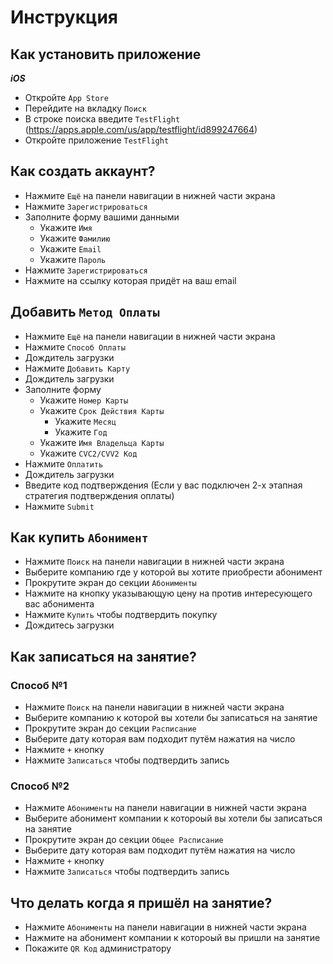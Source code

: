 # Инструкция

## Как установить приложение

***iOS***
- Откройте `App Store`
- Перейдите на вкладку `Поиск`
- В строке поиска введите `TestFlight` (https://apps.apple.com/us/app/testflight/id899247664)
- Откройте приложение `TestFlight`

## Как создать аккаунт?

- Нажмите `Ещё` на панели навигации в нижней части экрана
- Нажмите `Зарегистрироваться`
- Заполните форму вашими данными
  - Укажите `Имя`
  - Укажите `Фамилию`
  - Укажите `Email`
  - Укажите `Пароль`
- Нажмите `Зарегистрироваться`
- Нажмите на ссылку которая придёт на ваш email

## Добавить `Метод Оплаты`

- Нажмите `Ещё` на панели навигации в нижней части экрана
- Нажмите `Способ Оплаты`
- Дождитель загрузки
- Нажмите `Добавить Карту`
- Дождитель загрузки
- Заполните форму
  - Укажите `Номер Карты`
  - Укажите `Срок Действия Карты`
    - Укажите `Месяц`
    - Укажите `Год`
  - Укажите `Имя Владельца Карты`
  - Укажите `CVC2/CVV2 Код`
- Нажмите `Оплатить`
- Дождитель загрузки
- Введите код подтверждения (Если у вас подключен 2-х этапная стратегия подтверждения оплаты)
- Нажмите `Submit`

## Как купить `Абонимент`
- Нажмите `Поиск` на панели навигации в нижней части экрана
- Выберите компанию где у которой вы хотите приобрести абонимент
- Прокрутите экран до секции `Абонименты`
- Нажмите на кнопку указывающую цену на против интересующего вас абонимента
- Нажмите `Купить` чтобы подтвердить покупку
- Дождитесь загрузки

## Как записаться на занятие?

### Способ №1
- Нажмите `Поиск` на панели навигации в нижней части экрана
- Выберите компанию к которой вы хотели бы записаться на занятие
- Прокрутите экран до секции `Расписание`
- Выберите дату которая вам подходит путём нажатия на число
- Нажмите `+` кнопку
- Нажмите `Записаться` чтобы подтвердить запись

### Способ №2
- Нажмите `Абонименты` на панели навигации в нижней части экрана
- Выберите абонимент компании к котороый вы хотели бы записаться на занятие
- Прокрутите экран до секции `Общее Расписание`
- Выберите дату которая вам подходит путём нажатия на число
- Нажмите `+` кнопку
- Нажмите `Записаться` чтобы подтвердить запись

## Что делать когда я пришёл на занятие?
- Нажмите `Абонименты` на панели навигации в нижней части экрана
- Нажмите на абонимент компании к котороый вы пришли на занятие
- Покажите `QR Код` администратору
